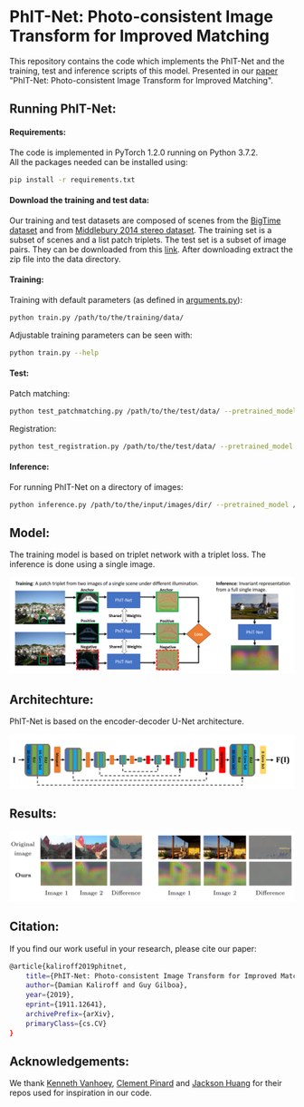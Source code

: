 # PhIT-Net: Photo-consistent Image Transform for Improved Matching

This repository contains the code which implements the PhIT-Net and the training, test and inference scripts of this model.
Presented in our [paper](https://arxiv.org/abs/1911.12641) "PhIT-Net: Photo-consistent Image Transform for Improved Matching". 

## Running PhIT-Net:
#### Requirements:
The code is implemented in PyTorch 1.2.0 running on Python 3.7.2.
\
All the packages needed can be installed using:
```bash
pip install -r requirements.txt
```

#### Download the training and test data:
Our training and test datasets are composed of scenes from the [BigTime dataset](http://www.cs.cornell.edu/projects/bigtime/) and from  [Middlebury 2014 stereo dataset](http://vision.middlebury.edu/stereo/data/scenes2014/).
The training set is a subset of scenes and a list patch triplets. The test set is a subset of image pairs.
They can be downloaded from this [link](https://drive.google.com/open?id=1neK9SxoZ-PDkrvBAqy0iolyTWPpPH_Ch).
After downloading extract the zip file into the data directory.

#### Training:
Training with default parameters (as defined in [arguments.py](arguments.py)):
```bash
python train.py /path/to/the/training/data/
```
Adjustable training parameters can be seen with:
```bash
python train.py --help
```

#### Test:
Patch matching:
 ```bash
python test_patchmatching.py /path/to/the/test/data/ --pretrained_model /path/to/the/pretrained/model/
```
Registration:
```bash
python test_registration.py /path/to/the/test/data/ --pretrained_model /path/to/the/pretrained/model/
```

#### Inference:
For running PhIT-Net on a directory of images:
```bash
python inference.py /path/to/the/input/images/dir/ --pretrained_model /path/to/the/pretrained/model/ --output --/path/to/the/output/images/dir/
```

## Model:
The training model is based on triplet network with a triplet loss. The inference is done using a single image.


![Model](readme_files/model.png)

## Architechture:
PhIT-Net is based on the encoder-decoder U-Net architecture.

![U-Net Architecture](readme_files/arch.png )

## Results:
![images](readme_files/images.png)

## Citation:
If you find our work useful in your research, please cite our paper:
```bash
@article{kaliroff2019phitnet,
    title={PhIT-Net: Photo-consistent Image Transform for Improved Matching},
    author={Damian Kaliroff and Guy Gilboa},
    year={2019},
    eprint={1911.12641},
    archivePrefix={arXiv},
    primaryClass={cs.CV}
}
```

## Acknowledgements:
We thank [Kenneth Vanhoey](https://github.com/kvanhoey/UnsupervisedIntrinsicDecomposition), 
[Clement Pinard](https://github.com/ClementPinard/SfmLearner-Pytorch) and 
[Jackson Huang](https://github.com/jaxony/unet-pytorch) 
for their repos used for inspiration in our code.

